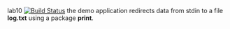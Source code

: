 lab10
[![Build Status](https://travis-ci.org/a346560/lab10.svg?branch=master)](https://travis-ci.org/a346560/lab10)
the demo application redirects data from stdin to a file **log.txt** using a package **print**.
